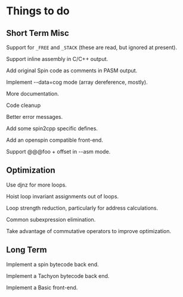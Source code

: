 Things to do
============

Short Term Misc
---------------
Support for `_FREE` and `_STACK` (these are read, but ignored at present).

Support inline assembly in C/C++ output.

Add original Spin code as comments in PASM output.

Implement --data=cog mode (array dereference, mostly).

More documentation.

Code cleanup

Better error messages.

Add some spin2cpp specific defines.

Add an openspin compatible front-end.

Support @@@foo + offset in --asm mode.

Optimization
------------

Use djnz for more loops.

Hoist loop invariant assignments out of loops.

Loop strength reduction, particularly for address calculations.

Common subexpression elimination.

Take advantage of commutative operators to improve optimization.

Long Term
---------

Implement a spin bytecode back end.

Implement a Tachyon bytecode back end.

Implement a Basic front-end.
